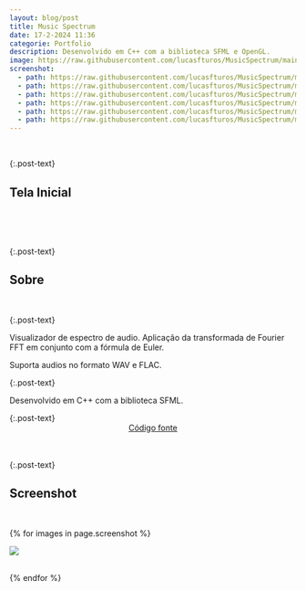 ```yaml
---
layout: blog/post
title: Music Spectrum
date: 17-2-2024 11:36
categorie: Portfolio
description: Desenvolvido em C++ com a biblioteca SFML e OpenGL.
image: https://raw.githubusercontent.com/lucasfturos/MusicSpectrum/main/assets/img/Screenshot/SineWaveFFT.png
screenshot:
  - path: https://raw.githubusercontent.com/lucasfturos/MusicSpectrum/main/assets/img/Screenshot/WindowSoftware.png
  - path: https://raw.githubusercontent.com/lucasfturos/MusicSpectrum/main/assets/img/Screenshot/SineWaveNoFFT.png
  - path: https://raw.githubusercontent.com/lucasfturos/MusicSpectrum/main/assets/img/Screenshot/SineWaveFFT.png
  - path: https://raw.githubusercontent.com/lucasfturos/MusicSpectrum/main/assets/img/Screenshot/SpectrumNoFFT.png
  - path: https://raw.githubusercontent.com/lucasfturos/MusicSpectrum/main/assets/img/Screenshot/SpectrumFFT.png
  - path: https://raw.githubusercontent.com/lucasfturos/MusicSpectrum/main/assets/img/Screenshot/WaveFFT3D.gif
---
```


<div class="post-line"></div>
<br />

{:.post-text}
## Tela Inicial

<br />
<div class="text-center">
  <img
    src="{{ page.screenshot[0].path }}"
    class="rounded post-img modal-trigger"
    alt=""
  />
</div>
<br />
<div class="post-line"></div>
<br />

{:.post-text}
## Sobre
<br />

{:.post-text}
<p>Visualizador de espectro de audio. Aplicação da transformada de Fourier FFT em conjunto com a fórmula de Euler.</p>
<p>Suporta audios no formato WAV e FLAC.</p>
{:.post-text}
<p>Desenvolvido em C++ com a biblioteca SFML.</p>
{:.post-text}

<div align="center">
    <a type="button" 
       class="btn btn-dark text-white"
       href="https://github.com/lucasfturos/MusicSpectrum" 
       target="_blank" 
    >
        <ion-icon name="logo-github"></ion-icon>
        Código fonte
    </a>
</div>

<br />
<div class="post-line"></div>
<br />

{:.post-text}

## Screenshot
<br />

{% for images in page.screenshot %}

<div class="text-center">
  <img
    src="{{ images.path }}"
    class="rounded post-img modal-trigger"
  />
</div>
<br />

{% endfor %}

<br>
<div class="modal-img" id="modal-img">
  <span class="close"><ion-icon name="close-outline"></ion-icon></span>
  <img class="rounded post-img modal-content" id="img-content" />
  <div id="caption"></div>
</div>
